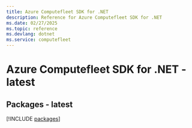 ```yaml
---
title: Azure Computefleet SDK for .NET
description: Reference for Azure Computefleet SDK for .NET
ms.date: 02/27/2025
ms.topic: reference
ms.devlang: dotnet
ms.service: computefleet
---
```

# Azure Computefleet SDK for .NET - latest
## Packages - latest
[!INCLUDE [packages](computefleet-index.md)]